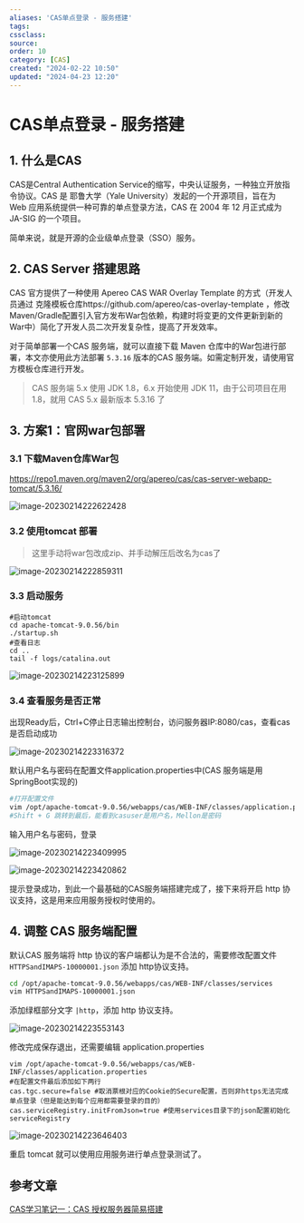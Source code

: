```yaml
---
aliases: 'CAS单点登录 - 服务搭建'
tags: 
cssclass:
source:
order: 10
category: [CAS]
created: "2024-02-22 10:50"
updated: "2024-04-23 12:20"
---
```


# CAS单点登录 - 服务搭建

## 1. 什么是CAS

CAS是Central Authentication Service的缩写，中央认证服务，一种独立开放指令协议。CAS 是 耶鲁大学（Yale University）发起的一个开源项目，旨在为 Web 应用系统提供一种可靠的单点登录方法，CAS 在 2004 年 12 月正式成为 JA-SIG 的一个项目。

简单来说，就是开源的企业级单点登录（SSO）服务。

## 2. CAS Server 搭建思路

CAS 官方提供了一种使用 Apereo CAS WAR Overlay Template 的方式（开发人员通过 克隆模板仓库https://github.com/apereo/cas-overlay-template ，修改Maven/Gradle配置引入官方发布War包依赖，构建时将变更的文件更新到新的War中）简化了开发人员二次开发复杂性，提高了开发效率。

对于简单部署一个CAS 服务端，就可以直接下载 Maven 仓库中的War包进行部署，本文亦使用此方法部署 `5.3.16` 版本的CAS 服务端。如需定制开发，请使用官方模板仓库进行开发。

> CAS 服务端 5.x 使用 JDK 1.8，6.x 开始使用 JDK 11，由于公司项目在用1.8，就用 CAS 5.x 最新版本 5.3.16 了

## 3. 方案1：官网war包部署

### 3.1 下载Maven仓库War包

https://repo1.maven.org/maven2/org/apereo/cas/cas-server-webapp-tomcat/5.3.16/

![image-20230214222622428](https://cdn.jsdelivr.net/gh/MrJackC/PicGoImages/other/202404231219372.png)

### 3.2 使用tomcat 部署

>这里手动将war包改成zip、并手动解压后改名为cas了

![image-20230214222859311](https://cdn.jsdelivr.net/gh/MrJackC/PicGoImages/other/202404231219415.png)

### 3.3 启动服务

```
#启动tomcat
cd apache-tomcat-9.0.56/bin
./startup.sh
#查看日志
cd ..
tail -f logs/catalina.out

```

![image-20230214223125899](https://cdn.jsdelivr.net/gh/MrJackC/PicGoImages/other/202404231219443.png)

### 3.4 查看服务是否正常

出现Ready后，Ctrl+C停止日志输出控制台，访问服务器IP:8080/cas，查看cas是否启动成功

![image-20230214223316372](https://cdn.jsdelivr.net/gh/MrJackC/PicGoImages/other/202404231219467.png)

默认用户名与密码在配置文件application.properties中(CAS 服务端是用SpringBoot实现的)

```bash
#打开配置文件
vim /opt/apache-tomcat-9.0.56/webapps/cas/WEB-INF/classes/application.properties
#Shift + G 跳转到最后，能看到casuser是用户名，Mellon是密码
```

输入用户名与密码，登录

![image-20230214223409995](https://cdn.jsdelivr.net/gh/MrJackC/PicGoImages/other/202404231219492.png)

![image-20230214223420862](https://cdn.jsdelivr.net/gh/MrJackC/PicGoImages/other/202404231219517.png)

提示登录成功，到此一个最基础的CAS服务端搭建完成了，接下来将开启 http 协议支持，这是用来应用服务授权时使用的。

## 4. 调整 CAS 服务端配置

默认CAS 服务端将 http 协议的客户端都认为是不合法的，需要修改配置文件 `HTTPSandIMAPS-10000001.json` 添加 http协议支持。

```bash
cd /opt/apache-tomcat-9.0.56/webapps/cas/WEB-INF/classes/services
vim HTTPSandIMAPS-10000001.json
```

添加绿框部分文字 `|http`，添加 http 协议支持。

![image-20230214223553143](https://cdn.jsdelivr.net/gh/MrJackC/PicGoImages/other/202404231219540.png)

修改完成保存退出，还需要编辑 application.properties

```properties
vim /opt/apache-tomcat-9.0.56/webapps/cas/WEB-INF/classes/application.properties
#在配置文件最后添加如下两行
cas.tgc.secure=false #取消票根对应的Cookie的Secure配置，否则非https无法完成单点登录（但是能达到每个应用都需要登录的目的）
cas.serviceRegistry.initFromJson=true #使用services目录下的json配置初始化serviceRegistry

```

![image-20230214223646403](https://cdn.jsdelivr.net/gh/MrJackC/PicGoImages/other/202404231219560.png)

重启 tomcat 就可以使用应用服务进行单点登录测试了。

## 参考文章

[CAS学习笔记一：CAS 授权服务器简易搭建](https://www.cnblogs.com/hellxz/p/15740935.html)